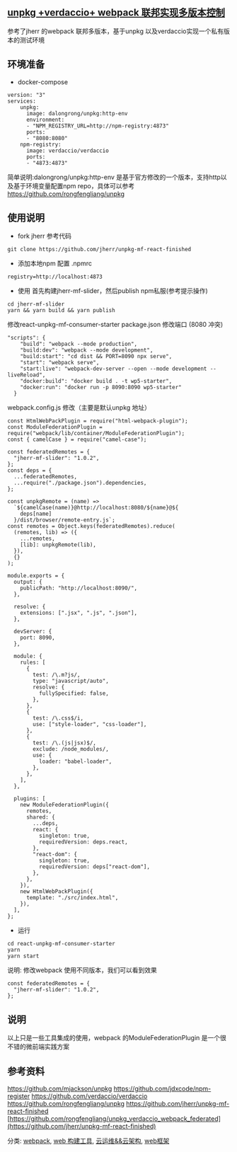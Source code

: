 ## [unpkg +verdaccio+ webpack 联邦实现多版本控制](https://www.cnblogs.com/rongfengliang/p/14411836.html)

参考了jherr 的webpack 联邦多版本，基于unpkg 以及verdaccio实现一个私有版本的测试环境

## 环境准备

- docker-compose

```
version: "3"
services: 
    unpkg:
      image: dalongrong/unpkg:http-env
      environment: 
      - "NPM_REGISTRY_URL=http://npm-registry:4873"
      ports: 
      - "8080:8080"
    npm-registry:
      image: verdaccio/verdaccio
      ports: 
      - "4873:4873"
```

简单说明:dalongrong/unpkg:http-env 是基于官方修改的一个版本，支持http以及基于环境变量配置npm repo，具体可以参考
https://github.com/rongfengliang/unpkg

## 使用说明

- fork jherr 参考代码

```
git clone https://github.com/jherr/unpkg-mf-react-finished
```

- 添加本地npm 配置
  .npmrc

 

```
registry=http://localhost:4873
```

- 使用
  首先构建jherr-mf-slider，然后publish npm私服(参考提示操作)

 

```
cd jherr-mf-slider 
yarn && yarn build && yarn publish
```

修改react-unpkg-mf-consumer-starter
package.json 修改端口 (8080 冲突)

 

```
"scripts": {
    "build": "webpack --mode production",
    "build:dev": "webpack --mode development",
    "build:start": "cd dist && PORT=8090 npx serve",
    "start": "webpack serve",
    "start:live": "webpack-dev-server --open --mode development --liveReload",
    "docker:build": "docker build . -t wp5-starter",
    "docker:run": "docker run -p 8090:8090 wp5-starter"
  }
```

webpack.config.js 修改（主要是默认unpkg 地址）

```
const HtmlWebPackPlugin = require("html-webpack-plugin");
const ModuleFederationPlugin = require("webpack/lib/container/ModuleFederationPlugin");
const { camelCase } = require("camel-case");
```

 

```
const federatedRemotes = {
  "jherr-mf-slider": "1.0.2",
};
const deps = {
  ...federatedRemotes,
  ...require("./package.json").dependencies,
};
```

 

```
const unpkgRemote = (name) =>
  `${camelCase(name)}@http://localhost:8080/${name}@${
    deps[name]
  }/dist/browser/remote-entry.js`;
const remotes = Object.keys(federatedRemotes).reduce(
  (remotes, lib) => ({
    ...remotes,
    [lib]: unpkgRemote(lib),
  }),
  {}
);
```

 

```
module.exports = {
  output: {
    publicPath: "http://localhost:8090/",
  },
```

 

```
  resolve: {
    extensions: [".jsx", ".js", ".json"],
  },
```

 

```
  devServer: {
    port: 8090,
  },
```

 

```
  module: {
    rules: [
      {
        test: /\.m?js/,
        type: "javascript/auto",
        resolve: {
          fullySpecified: false,
        },
      },
      {
        test: /\.css$/i,
        use: ["style-loader", "css-loader"],
      },
      {
        test: /\.(js|jsx)$/,
        exclude: /node_modules/,
        use: {
          loader: "babel-loader",
        },
      },
    ],
  },
```

 

```
  plugins: [
    new ModuleFederationPlugin({
      remotes,
      shared: {
        ...deps,
        react: {
          singleton: true,
          requiredVersion: deps.react,
        },
        "react-dom": {
          singleton: true,
          requiredVersion: deps["react-dom"],
        },
      },
    }),
    new HtmlWebPackPlugin({
      template: "./src/index.html",
    }),
  ],
};
```

- 运行

```
cd react-unpkg-mf-consumer-starter
yarn 
yarn start
```

说明: 修改webpack 使用不同版本，我们可以看到效果

```
const federatedRemotes = {
  "jherr-mf-slider": "1.0.2",
};
```

## 说明

以上只是一些工具集成的使用，webpack 的ModuleFederationPlugin 是一个很不错的微前端实践方案

## 参考资料

https://github.com/mjackson/unpkg
https://github.com/jdxcode/npm-register
https://github.com/verdaccio/verdaccio
https://github.com/rongfengliang/unpkg
https://github.com/jherr/unpkg-mf-react-finished
[https://github.com/rongfengliang/unpkg_verdaccio_webpack_federated](https://github.com/jherr/unpkg-mf-react-finished)

分类: [webpack](https://www.cnblogs.com/rongfengliang/category/1109898.html), [web 构建工具](https://www.cnblogs.com/rongfengliang/category/1108713.html), [云运维&&云架构](https://www.cnblogs.com/rongfengliang/category/1107309.html), [web框架](https://www.cnblogs.com/rongfengliang/category/789574.html)
